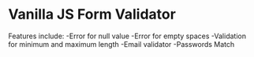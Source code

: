 # Vanilla JS Form Validator

Features include:
-Error for null value
-Error for empty spaces
-Validation for minimum and maximum length
-Email validator
-Passwords Match
